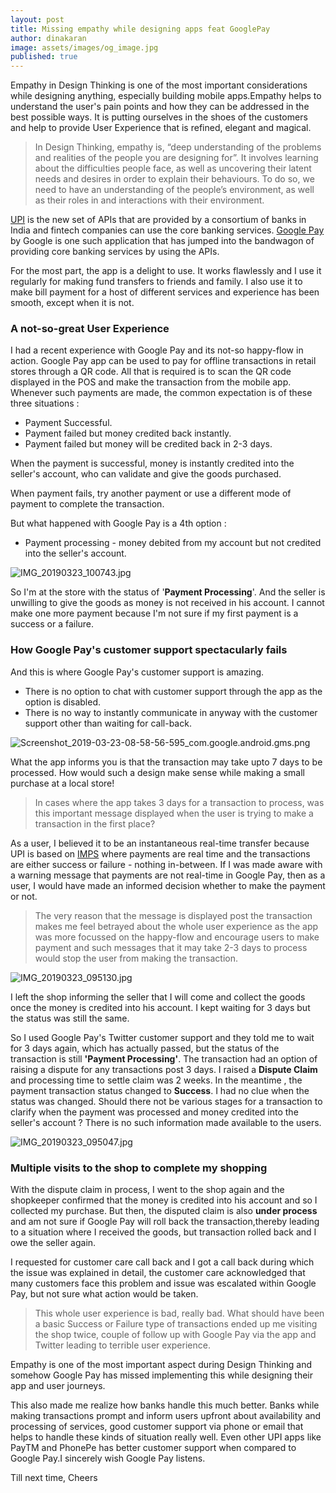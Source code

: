 ```yaml
---
layout: post
title: Missing empathy while designing apps feat GooglePay
author: dinakaran
image: assets/images/og_image.jpg
published: true
---
```

Empathy in Design Thinking is one of the most important considerations while designing anything, especially building mobile apps.Empathy helps to understand the user's pain points and how they can be addressed in the best possible ways. It is putting ourselves in the shoes of the customers and help to provide User Experience that is refined, elegant and magical.

> In Design Thinking, empathy is, “deep understanding of the problems and realities of the people you are designing for”. It involves learning about the difficulties people face, as well as uncovering their latent needs and desires in order to explain their behaviours. To do so, we need to have an understanding of the people’s environment, as well as their roles in and interactions with their environment.


[UPI](https://www.npci.org.in/product-overview/upi-product-overview) is the new set of APIs that are provided by a consortium of banks in India and fintech companies can use the core banking services. [Google Pay](https://pay.google.com/intl/en_in/about/) by Google is one such application that has jumped into the bandwagon of providing core banking services by using the APIs.

For the most part, the app is a delight to use. It works flawlessly and I use it regularly for making fund transfers to friends and family. I also use it to make bill payment for a host of different services and experience has been smooth, except when it is not.

### A not-so-great User Experience 

I had a recent experience with Google Pay and its not-so happy-flow in action. Google Pay app can be used to pay for offline transactions in retail stores through a QR code. All that is required is to scan the QR code displayed in the POS and make the transaction from the mobile app. Whenever such payments are made, the common expectation is of these three situations :

- Payment Successful. 
- Payment failed but money credited back instantly. 
- Payment failed but money will be credited back in 2-3 days.


When the payment is successful, money is instantly credited into the seller's account, who can validate and give the goods purchased.

When payment fails, try another payment or use a different mode of payment to complete the transaction. 

But what happened with Google Pay is a 4th option :

- Payment processing - money debited from my account but not credited into the seller's account.

![IMG_20190323_100743.jpg]({{site.baseurl}}/assets/images/IMG_20190323_100743.jpg)


So I'm at the store with the status of '**Payment Processing**'. And the seller is unwilling to give the goods as money is not received in his account. I cannot make one more payment because I'm not sure if my first payment is a success or a failure.

### How Google Pay's customer support spectacularly fails

And this is where Google Pay's customer support is amazing. 

- There is no option to chat with customer support through the app as the option is disabled.
- There is no way to instantly communicate in anyway with the customer support other than waiting for call-back.

![Screenshot_2019-03-23-08-58-56-595_com.google.android.gms.png]({{site.baseurl}}/assets/images/Screenshot_2019-03-23-08-58-56-595_com.google.android.gms.png)


What the app informs you is that the transaction may take upto 7 days to be processed. How would such a design make sense while making a small purchase at a local store!

> In cases where the app takes 3 days for a transaction to process, was this important message displayed when the user is trying to make a transaction in the first place?

As a user, I believed it to be an instantaneous real-time transfer because UPI is based on [IMPS](https://en.wikipedia.org/wiki/Immediate_Payment_Service) where payments are real time and the transactions are either success or failure - nothing in-between. If I was made aware with a warning message that payments are not real-time in Google Pay, then as a user, I would have made an informed decision whether to make the payment or not. 

> The very reason that the message is displayed post the transaction makes me feel betrayed about the whole user experience as the app was more focussed on the happy-flow and encourage users to make payment and such messages that it may take 2-3 days to process would stop the user from making the transaction.

![IMG_20190323_095130.jpg]({{site.baseurl}}/assets/images/IMG_20190323_095130.jpg)


I left the shop informing the seller that I will come and collect the goods once the money is credited into his account. I kept waiting for 3 days but the status was still the same. 

So I used Google Pay's Twitter customer support and they told me to wait for 3 days again, which has actually passed, but the status of the transaction is still **'Payment Processing'**. The transaction had an option of raising a dispute for any transactions post 3 days. I raised a **Dispute Claim** and processing time to settle claim was 2 weeks. In the meantime , the payment transaction status changed to **Success**. I had no clue when the status was changed. Should there not be various stages for a transaction to clarify when the payment was processed and money credited into the seller's account ? There is no such information made available to the users.

![IMG_20190323_095047.jpg]({{site.baseurl}}/assets/images/IMG_20190323_095047.jpg)


### Multiple visits to the shop to complete my shopping

With the dispute claim in  process, I went to the shop again and the shopkeeper confirmed that the money is credited into his account and so I collected my purchase. But then, the disputed claim is also **under process** and am not sure if Google Pay will roll back the transaction,thereby leading to a situation where I received the goods, but transaction rolled back and I owe the seller again.

I requested for customer care call back and I got a call back during which the issue was explained in detail, the customer care acknowledged that many customers face this problem and issue was escalated within Google Pay, but not sure what action would be taken.
> This whole user experience is bad, really bad. What should have been a basic Success or Failure type of transactions ended up me visiting the shop twice, couple of follow up with Google Pay via the app and Twitter leading to terrible user experience.

Empathy is one of the most important aspect during Design Thinking and somehow Google Pay has missed implementing this while designing their app and user journeys. 

This also made me realize how banks handle this much better. Banks while making transactions prompt and inform users upfront about availability and processing of services, good customer support via phone or email that helps to handle these kinds of situation really well. Even other UPI apps like PayTM and PhonePe has better customer support when compared to Google Pay.I sincerely wish Google Pay listens.

Till next time, Cheers
